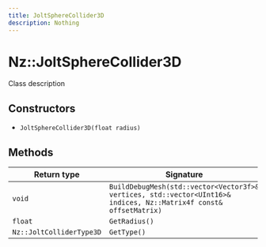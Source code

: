 ```yaml
---
title: JoltSphereCollider3D
description: Nothing
---
```


# Nz::JoltSphereCollider3D

Class description

## Constructors

- `JoltSphereCollider3D(float radius)`

## Methods

| Return type | Signature |
| ----------- | --------- |
| `void` | `BuildDebugMesh(std::vector<Vector3f>& vertices, std::vector<UInt16>& indices, Nz::Matrix4f const& offsetMatrix)` |
| `float` | `GetRadius()` |
| `Nz::JoltColliderType3D` | `GetType()` |
